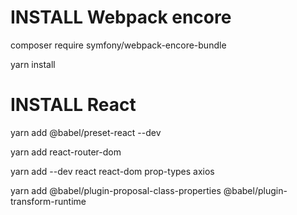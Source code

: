 # INSTALL Webpack encore

composer require symfony/webpack-encore-bundle

yarn install

# INSTALL React

yarn add @babel/preset-react --dev

yarn add react-router-dom

yarn add --dev react react-dom prop-types axios

yarn add @babel/plugin-proposal-class-properties @babel/plugin-transform-runtime
